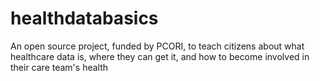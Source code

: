 # healthdatabasics
An open source project, funded by PCORI, to teach citizens about what healthcare data is, where they can get it, and how to become involved in their care team's health 
